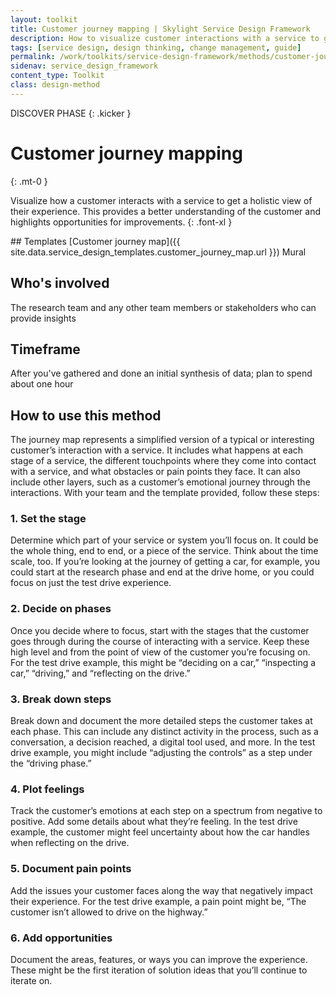 ```yaml
---
layout: toolkit
title: Customer journey mapping | Skylight Service Design Framework
description: How to visualize customer interactions with a service to get a holistic view of their experience.
tags: [service design, design thinking, change management, guide]
permalink: /work/toolkits/service-design-framework/methods/customer-journey-mapping/
sidenav: service_design_framework
content_type: Toolkit
class: design-method
---
```


DISCOVER PHASE
{: .kicker }

# Customer journey mapping
{: .mt-0 }

Visualize how a customer interacts with a service to get a holistic view of their experience. This provides a better understanding of the customer and highlights opportunities for improvements.
{: .font-xl }

<div class="callout--tip callout--summary" markdown="1">
## Templates
[Customer journey map]({{ site.data.service_design_templates.customer_journey_map.url }}) <span class="badge badge-sub">Mural</span>

## Who's involved
The research team and any other team members or stakeholders who can provide insights

## Timeframe
After you've gathered and done an initial synthesis of data; plan to spend about one hour
</div>

## How to use this method

The journey map represents a simplified version of a typical or interesting customer’s interaction with a service. It includes what happens at each stage of a service, the different touchpoints where they come into contact with a service, and what obstacles or pain points they face. It can also include other layers, such as a customer’s emotional journey through the interactions. With your team and the template provided, follow these steps:

### 1. Set the stage

Determine which part of your service or system you’ll focus on. It could be the whole thing, end to end, or a piece of the service. Think about the time scale, too. If you’re looking at the journey of getting a car, for example, you could start at the research phase and end at the drive home, or you could focus on just the test drive experience.

### 2. Decide on phases

Once you decide where to focus, start with the stages that the customer goes through during the course of interacting with a service. Keep these high level and from the point of view of the customer you’re focusing on. For the test drive example, this might be “deciding on a car,” “inspecting a car,” “driving,” and “reflecting on the drive.”

### 3. Break down steps

Break down and document the more detailed steps the customer takes at each phase. This can include any distinct activity in the process, such as a conversation, a decision reached, a digital tool used, and more. In the test drive example, you might include “adjusting the controls” as a step under the “driving phase.”

### 4. Plot feelings

Track the customer’s emotions at each step on a spectrum from negative to positive. Add some details about what they’re feeling. In the test drive example, the customer might feel uncertainty about how the car handles when reflecting on the drive.

### 5. Document pain points

Add the issues your customer faces along the way that negatively impact their experience. For the test drive example, a pain point might be, “The customer isn’t allowed to drive on the highway.”

### 6. Add opportunities

Document the areas, features, or ways you can improve the experience. These might be the first iteration of solution ideas that you’ll continue to iterate on.
